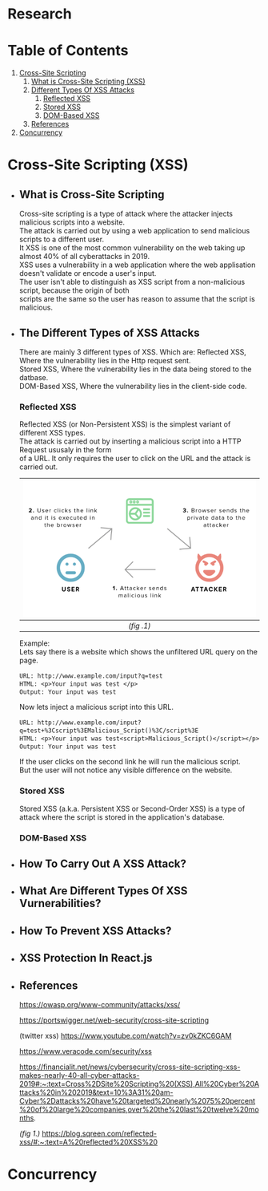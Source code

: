# **Research**

# Table of Contents
1. [Cross-Site Scripting](#XSS)
    1. [What is Cross-Site Scripting (XSS)](#WhatIsXSS)
    2. [Different Types Of XSS Attacks](#XSSAttacks)
        1. [Reflected XSS](#ReflectedXSS)
        2. [Stored XSS](#StoredXSS)
        3. [DOM-Based XSS](#DOMBasedXSS)
    3. [References](#References)
2. [Concurrency](#Concurrency)

# Cross-Site Scripting (XSS) <a id="XSS"></a>

- ## What is Cross-Site Scripting <a id="WhatIsXSS"> </a>
    Cross-site scripting is a type of attack where the attacker injects malicious scripts into a website.  
    The attack is carried out by using a web application to send malicious scripts to a different user.  
    It XSS is one of the most common vulnerability  on the web taking up almost 40% of all cyberattacks in 2019.  
    XSS uses a vulnerability  in a web application where the web applisation doesn't validate or encode a user's input.  
    The user isn't able to distinguish as XSS script from a non-malicious script, because the origin of both   
    scripts are the same so the user has reason to assume that the script is malicious.  

- ## The Different Types of XSS Attacks<a id="XSSAttacks"></a>
    There are mainly 3 different types of XSS. Which are: 
    Reflected XSS, Where the vulnerability lies in the Http request sent.  
    Stored XSS, Where the vulnerability lies in the data being stored to the datbase.  
    DOM-Based XSS, Where the vulnerability lies in the client-side code.  

    ### **Reflected XSS**<a id="ReflectedXSS"> </a>
    Reflected XSS (or Non-Persistent XSS) is the simplest variant of different XSS types.  
    The attack is carried out by inserting a malicious script into a HTTP Request ususaly in the form  
    of a URL. It only requires the user to click on the URL and the attack is carried out.  
    
    | ![image](/Images/reflected-xss.png)|
    |:--:|
    | *(fig .1)*|

    Example:  
    Lets say there is a website which shows the unfiltered URL query on the page.  
    ```
    URL: http://www.example.com/input?q=test  
    HTML: <p>Your input was test </p>  
    Output: Your input was test
    ```    

    Now lets inject a malicious script into this URL.  
    ```
    URL: http://www.example.com/input?q=test+%3Cscript%3EMalicious_Script()%3C/script%3E  
    HTML: <p>Your input was test<script>Malicious_Script()</script></p>  
    Output: Your input was test  
    ```  
    If the user clicks on the second link he will run the malicious script.  
    But the user will not notice any visible difference on the website.

    ### **Stored XSS <a id="StoredXSS"></a>**  
    Stored XSS (a.k.a. Persistent XSS or Second-Order XSS) is a type of attack where the script is stored in the application's database. 

    ### **DOM-Based XSS <a id="DOMBasedXSS"></a>**

- ## How To Carry Out A XSS Attack?

- ## What Are Different Types Of XSS Vurnerabilities?

- ## How To Prevent XSS Attacks?

- ## XSS Protection In React.js

- ## References<a id="References"></a>
    https://owasp.org/www-community/attacks/xss/  
    
    https://portswigger.net/web-security/cross-site-scripting
   
    (twitter xss) https://www.youtube.com/watch?v=zv0kZKC6GAM  
    
    https://www.veracode.com/security/xss

    https://financialit.net/news/cybersecurity/cross-site-scripting-xss-makes-nearly-40-all-cyber-attacks-2019#:~:text=Cross%2DSite%20Scripting%20(XSS),All%20Cyber%20Attacks%20in%202019&text=10%3A31%20am-Cyber%2Dattacks%20have%20targeted%20nearly%2075%20percent%20of%20large%20companies,over%20the%20last%20twelve%20months.  
    
    *(fig 1.)* https://blog.sqreen.com/reflected-xss/#:~:text=A%20reflected%20XSS%20  
# Concurrency <a id="Concurrency"></a>